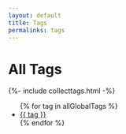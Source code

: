 ```yaml
---
layout: default
title: Tags
permalinks: tags
---
```


# All Tags

{%- include collecttags.html -%}

<ul>
    {% for tag in allGlobalTags %}
      <li><a href="{{site.baseurl}}/tag-page.html?tag={{tag}}">{{ tag }}</a></li>
    {% endfor %}
</ul>

